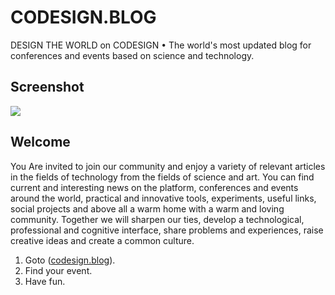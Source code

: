 # CODESIGN.BLOG
DESIGN THE WORLD on CODESIGN • The world's most updated blog for conferences and events based on science and technology.

## Screenshot
![](https://s0.gifyu.com/images/cdb_platform.jpg)

## Welcome
You Are invited to join our community and enjoy a variety of relevant articles in the fields of technology from the fields of science and art. You can find current and interesting news on the platform, conferences and events around the world, practical and innovative tools, experiments, useful links, social projects and above all a warm home with a warm and loving community. Together we will sharpen our ties, develop a technological, professional and cognitive interface, share problems and experiences, raise creative ideas and create a common culture.

1. Goto ([codesign.blog](https://codesign.blog)).
2. Find your event.
3. Have fun.

